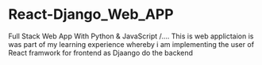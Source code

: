 # React-Django_Web_APP
 Full Stack Web App With Python &amp; JavaScript
 /....
 This is web applictaion is was part of my learning experience whereby i am implementing the user of React framwork for frontend as Djaango do the backend
 
